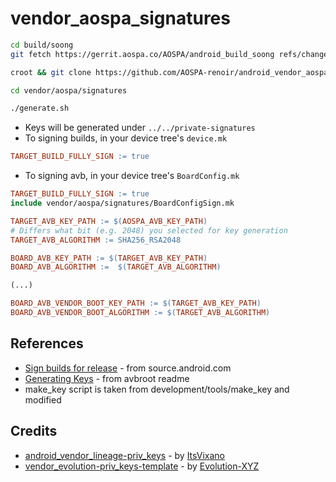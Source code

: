 # vendor_aospa_signatures

```bash
cd build/soong
git fetch https://gerrit.aospa.co/AOSPA/android_build_soong refs/changes/57/40257/1 && git cherry-pick FETCH_HEAD
```

```bash
croot && git clone https://github.com/AOSPA-renoir/android_vendor_aospa_signatures.git vendor/aospa/signatures
```

```bash
cd vendor/aospa/signatures
```

```bash
./generate.sh
```

* Keys will be generated under `../../private-signatures`
* To signing builds, in your device tree's `device.mk`

```makefile
TARGET_BUILD_FULLY_SIGN := true
```

* To signing avb, in your device tree's `BoardConfig.mk`

```makefile
TARGET_BUILD_FULLY_SIGN := true
include vendor/aospa/signatures/BoardConfigSign.mk

TARGET_AVB_KEY_PATH := $(AOSPA_AVB_KEY_PATH)
# Differs what bit (e.g. 2048) you selected for key generation
TARGET_AVB_ALGORITHM := SHA256_RSA2048

BOARD_AVB_KEY_PATH := $(TARGET_AVB_KEY_PATH)
BOARD_AVB_ALGORITHM :=  $(TARGET_AVB_ALGORITHM)

(...)

BOARD_AVB_VENDOR_BOOT_KEY_PATH := $(TARGET_AVB_KEY_PATH)
BOARD_AVB_VENDOR_BOOT_ALGORITHM := $(TARGET_AVB_ALGORITHM)
```

## References

* [Sign builds for release](https://source.android.com/docs/core/ota/sign_builds) - from source.android.com
* [Generating Keys](https://github.com/chenxiaolong/avbroot?tab=readme-ov-file#generating-keys) - from avbroot readme
* make_key script is taken from development/tools/make_key and modified

## Credits

* [android_vendor_lineage-priv_keys](https://github.com/ItsVixano/android_vendor_lineage-priv_keys) - by [ItsVixano](https://github.com/ItsVixano)
* [vendor_evolution-priv_keys-template](https://github.com/Evolution-XYZ/vendor_evolution-priv_keys-template) - by [Evolution-XYZ](https://github.com/Evolution-XYZ)
